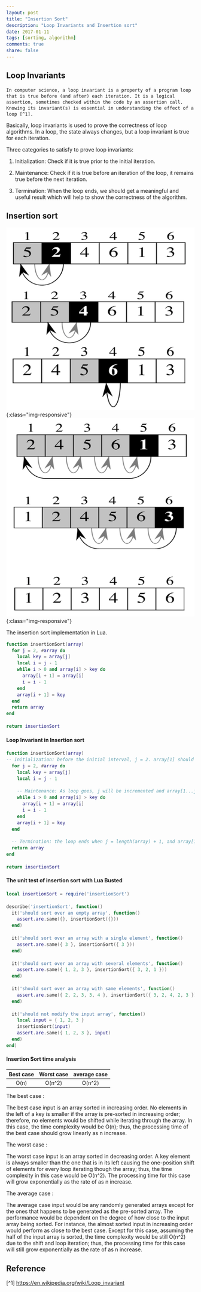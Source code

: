```yaml
---
layout: post
title: "Insertion Sort"
description: "Loop Invariants and Insertion sort"
date: 2017-01-11
tags: [sorting, algorithm]
comments: true
share: false
---
```


## Loop Invariants

```
In computer science, a loop invariant is a property of a program loop that is true before (and after) each iteration. It is a logical assertion, sometimes checked within the code by an assertion call. Knowing its invariant(s) is essential in understanding the effect of a loop [^1].
```

Basically, loop invariants is used to prove the correctness of loop algorithms.
In a loop, the state always changes, but a loop invariant is true for each iteration.

Three categories to satisfy to prove loop invariants:

  1) Initialization: Check if it is true prior to the initial iteration.

  2) Maintenance: Check if it is true before an iteration of the loop, it remains true before the next iteration.

  3) Termination: When the loop ends, we should get a meaningful and useful result which will help to show the correctness of the algorithm.

## Insertion sort

![InsertionSort](/assets/images/InsertionSort_1.png){:class="img-responsive"}
![InsertionSort](/assets/images/InsertionSort_2.png){:class="img-responsive"}

The insertion sort implementation in Lua.

```lua
function insertionSort(array)
  for j = 2, #array do
    local key = array[j]
    local i = j - 1
    while i > 0 and array[i] > key do
      array[i + 1] = array[i]
      i = i - 1
    end
    array[i + 1] = key
  end
  return array
end

return insertionSort
```


####  Loop Invariant in Insertion sort


```lua
function insertionSort(array)   
-- Initialization: before the initial interval, j = 2. array[1] should be sorted, and it surely is.      
  for j = 2, #array do            
    local key = array[j]
    local i = j - 1

    -- Maintenance: As loop goes, j will be incremented and array[1...j-1] is sorted.
    while i > 0 and array[i] > key do
      array[i + 1] = array[i]
      i = i - 1
    end
    array[i + 1] = key
  end

  -- Termination: the loop ends when j = length(array) + 1, and array[1...j] is sorted.
  return array
end

return insertionSort
```

#### The unit test of insertion sort with Lua Busted

```lua
local insertionSort = require('insertionSort')

describe('insertionSort', function()
  it('should sort over an empty array', function()
    assert.are.same({}, insertionSort({}))
  end)

  it('should sort over an array with a single element', function()
    assert.are.same({ 3 }, insertionSort({ 3 }))
  end)

  it('should sort over an array with several elements', function()
    assert.are.same({ 1, 2, 3 }, insertionSort({ 3, 2, 1 }))
  end)

  it('should sort over an array with same elements', function()
    assert.are.same({ 2, 2, 3, 3, 4 }, insertionSort({ 3, 2, 4, 2, 3 }))
  end)

  it('should not modify the input array', function()
    local input = { 1, 2, 3 }
    insertionSort(input)
    assert.are.same({ 1, 2, 3 }, input)
  end)
end)

```

#### Insertion Sort time analysis

| Best case | Worst case | average case |
|:--------:|:--------:|:-------:|
| O(n)  | O(n^2) | O(n^2) |

The best case :

The best case input is an array sorted in increasing order. No elements in the left of a key is smaller if the array is pre-sorted in increasing order; therefore, no elements would be shifted while iterating through the array. In this case, the time complexity would be O(n); thus, the processing time of the best case should grow linearly as n increase.

The worst case :  

The worst case input is an array sorted in decreasing order. A key element is always smaller than the one that is in its left causing the one-position shift of elements for every loop iterating though the array; thus, the time complexity in this case would be O(n^2). The processing time for this case will grow exponentially as the rate of  as n increase.

The average case :

The average case input would be any randomly generated arrays except for the ones that happens to be generated as the pre-sorted array. The performance would be dependent on the degree of how close to the input array being sorted. For instance, the almost sorted input in increasing order would perform as close to the best case. Except for this case, assuming the half of the input array is sorted, the time complexity would be still O(n^2) due to the shift and loop iteration; thus, the processing time for this case will still grow exponentially as the rate of as n increase.

## Reference
[^1] https://en.wikipedia.org/wiki/Loop_invariant
